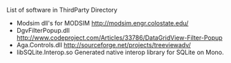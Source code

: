 List of software in ThirdParty Directory

* Modsim  dll's for MODSIM  http://modsim.engr.colostate.edu/
* DgvFilterPopup.dll http://www.codeproject.com/Articles/33786/DataGridView-Filter-Popup
* Aga.Controls.dll http://sourceforge.net/projects/treeviewadv/
* libSQLite.Interop.so  Generated native interop library for SQLite on Mono.
